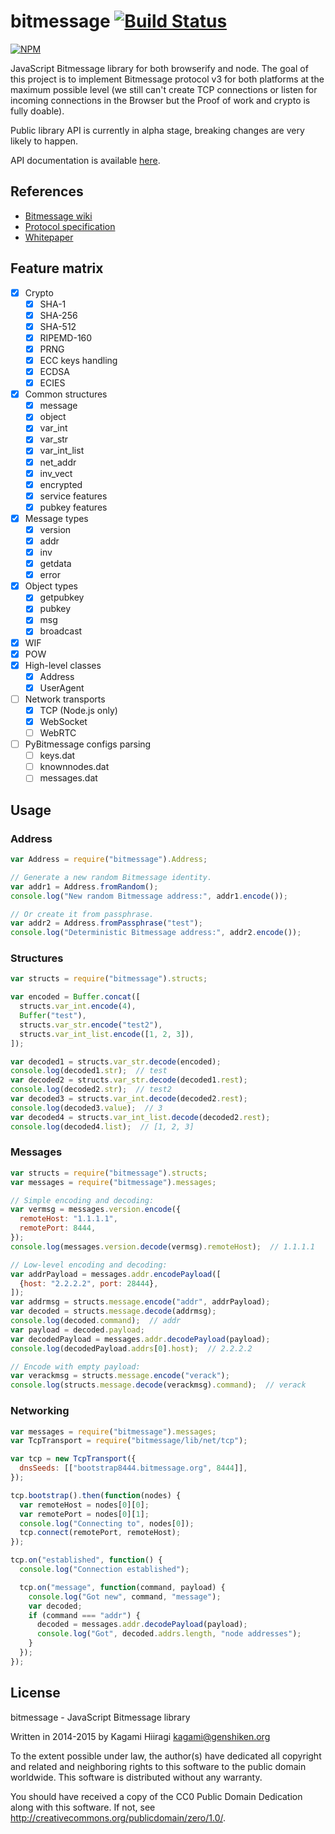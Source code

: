 # bitmessage [![Build Status](https://travis-ci.org/bitchan/bitmessage.svg?branch=master)](https://travis-ci.org/bitchan/bitmessage)

[![NPM](https://nodei.co/npm/bitmessage.png)](https://www.npmjs.com/package/bitmessage)

JavaScript Bitmessage library for both browserify and node. The goal of this project is to implement Bitmessage protocol v3 for both platforms at the maximum possible level (we still can't create TCP connections or listen for incoming connections in the Browser but the Proof of work and crypto is fully doable).

Public library API is currently in alpha stage, breaking changes are very likely to happen.

API documentation is available [here](https://bitchan.github.io/bitmessage/docs/).

## References

* [Bitmessage wiki](https://bitmessage.org/wiki/Main_Page)
* [Protocol specification](https://bitmessage.org/wiki/Protocol_specification)
* [Whitepaper](https://bitmessage.org/bitmessage.pdf)

## Feature matrix

- [x] Crypto
  - [x] SHA-1
  - [x] SHA-256
  - [x] SHA-512
  - [x] RIPEMD-160
  - [x] PRNG
  - [x] ECC keys handling
  - [x] ECDSA
  - [x] ECIES
- [x] Common structures
  - [x] message
  - [x] object
  - [x] var_int
  - [x] var_str
  - [x] var_int_list
  - [x] net_addr
  - [x] inv_vect
  - [x] encrypted
  - [x] service features
  - [x] pubkey features
- [x] Message types
  - [x] version
  - [x] addr
  - [x] inv
  - [x] getdata
  - [x] error
- [x] Object types
  - [x] getpubkey
  - [x] pubkey
  - [x] msg
  - [x] broadcast
- [x] WIF
- [x] POW
- [x] High-level classes
  - [x] Address
  - [x] UserAgent
- [ ] Network transports
  - [x] TCP (Node.js only)
  - [x] WebSocket
  - [ ] WebRTC
- [ ] PyBitmessage configs parsing
  - [ ] keys.dat
  - [ ] knownnodes.dat
  - [ ] messages.dat

## Usage

### Address

```js
var Address = require("bitmessage").Address;

// Generate a new random Bitmessage identity.
var addr1 = Address.fromRandom();
console.log("New random Bitmessage address:", addr1.encode());

// Or create it from passphrase.
var addr2 = Address.fromPassphrase("test");
console.log("Deterministic Bitmessage address:", addr2.encode());
```

### Structures

```js
var structs = require("bitmessage").structs;

var encoded = Buffer.concat([
  structs.var_int.encode(4),
  Buffer("test"),
  structs.var_str.encode("test2"),
  structs.var_int_list.encode([1, 2, 3]),
]);

var decoded1 = structs.var_str.decode(encoded);
console.log(decoded1.str);  // test
var decoded2 = structs.var_str.decode(decoded1.rest);
console.log(decoded2.str);  // test2
var decoded3 = structs.var_int.decode(decoded2.rest);
console.log(decoded3.value);  // 3
var decoded4 = structs.var_int_list.decode(decoded2.rest);
console.log(decoded4.list);  // [1, 2, 3]
```

### Messages

```js
var structs = require("bitmessage").structs;
var messages = require("bitmessage").messages;

// Simple encoding and decoding:
var vermsg = messages.version.encode({
  remoteHost: "1.1.1.1",
  remotePort: 8444,
});
console.log(messages.version.decode(vermsg).remoteHost);  // 1.1.1.1

// Low-level encoding and decoding:
var addrPayload = messages.addr.encodePayload([
  {host: "2.2.2.2", port: 28444},
]);
var addrmsg = structs.message.encode("addr", addrPayload);
var decoded = structs.message.decode(addrmsg);
console.log(decoded.command);  // addr
var payload = decoded.payload;
var decodedPayload = messages.addr.decodePayload(payload);
console.log(decodedPayload.addrs[0].host);  // 2.2.2.2

// Encode with empty payload:
var verackmsg = structs.message.encode("verack");
console.log(structs.message.decode(verackmsg).command);  // verack
```

### Networking

```js
var messages = require("bitmessage").messages;
var TcpTransport = require("bitmessage/lib/net/tcp");

var tcp = new TcpTransport({
  dnsSeeds: [["bootstrap8444.bitmessage.org", 8444]],
});

tcp.bootstrap().then(function(nodes) {
  var remoteHost = nodes[0][0];
  var remotePort = nodes[0][1];
  console.log("Connecting to", nodes[0]);
  tcp.connect(remotePort, remoteHost);
});

tcp.on("established", function() {
  console.log("Connection established");

  tcp.on("message", function(command, payload) {
    console.log("Got new", command, "message");
    var decoded;
    if (command === "addr") {
      decoded = messages.addr.decodePayload(payload);
      console.log("Got", decoded.addrs.length, "node addresses");
    }
  });
});
```

## License

bitmessage - JavaScript Bitmessage library

Written in 2014-2015 by Kagami Hiiragi <kagami@genshiken.org>

To the extent possible under law, the author(s) have dedicated all copyright and related and neighboring rights to this software to the public domain worldwide. This software is distributed without any warranty.

You should have received a copy of the CC0 Public Domain Dedication along with this software. If not, see <http://creativecommons.org/publicdomain/zero/1.0/>.
